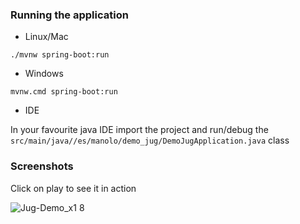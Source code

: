 ### Running the application

- Linux/Mac

```
./mvnw spring-boot:run
```

- Windows

```
mvnw.cmd spring-boot:run
```

- IDE

In your favourite java IDE import the project and run/debug the `src/main/java//es/manolo/demo_jug/DemoJugApplication.java` class


### Screenshots

Click on play to see it in action



![Jug-Demo_x1 8](https://github.com/user-attachments/assets/66ab2aff-41e3-4c9a-bff7-2542d8fc5ea7)


